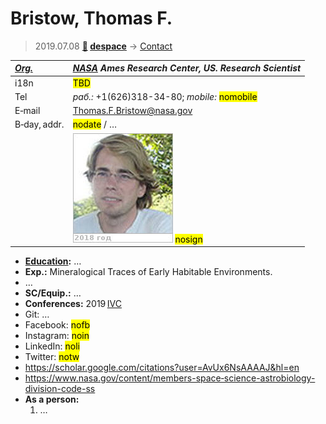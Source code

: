 # Bristow, Thomas F.
> 2019.07.08 **[🚀](../index/index.md) [despace](index.md)** → [Contact](contact.md)

|*[Org.](contact.md)*|*[NASA](zz_nasa.md) Ames Research Center, US. Research Scientist*|
|:--|:--|
|i18n| <mark>TBD</mark> |
|Tel|*раб.:* +1(626)318-34-80; *mobile:* <mark>nomobile</mark> |
|E‑mail| <Thomas.F.Bristow@nasa.gov> |
|B‑day, addr.| <mark>nodate</mark> / … |
|| ![](f/contact/b/bristow_001_photo.jpg) <mark>nosign</mark> |

   - **[Education](edu.md):** …
   - **Exp.:** Mineralogical Traces of Early Habitable Environments.
   - …
   - **SC/Equip.:** …
   - **Conferences:** 2019 [IVC](ivc_2019.md)
   - Git: …
   - Facebook: <mark>nofb</mark>
   - Instagram: <mark>noin</mark>
   - LinkedIn: <mark>noli</mark>
   - Twitter: <mark>notw</mark>
   - <https://scholar.google.com/citations?user=AvUx6NsAAAAJ&hl=en>
   - <https://www.nasa.gov/content/members-space‑science-astrobiology-division-code-ss>
   - **As a person:**
      1. …
